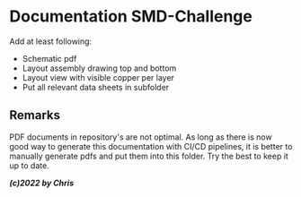 # Documentation SMD-Challenge

Add at least following:

- Schematic pdf
- Layout assembly drawing top and bottom
- Layout view with visible copper per layer
- Put all relevant data sheets in subfolder

## Remarks

PDF documents in repository's are not optimal. As long as there is now good way to generate this documentation with CI/CD pipelines, it is better to manually generate pdfs and put them into this folder. Try the best to keep it up to date.

***(c)2022 by Chris***
